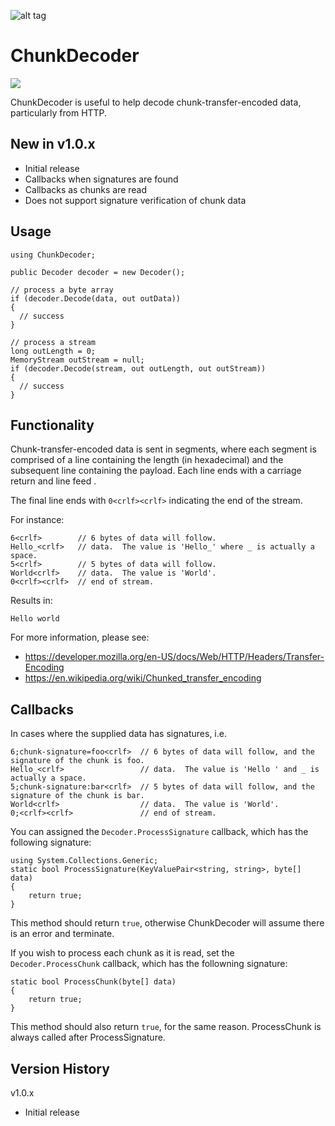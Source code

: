 ![alt tag](https://github.com/jchristn/chunkdecoder/blob/master/assets/icon.ico)

# ChunkDecoder 

[![][nuget-img]][nuget]

[nuget]:     https://www.nuget.org/packages/ChunkDecoder/
[nuget-img]: https://badge.fury.io/nu/Object.svg

ChunkDecoder is useful to help decode chunk-transfer-encoded data, particularly from HTTP.

## New in v1.0.x

- Initial release
- Callbacks when signatures are found
- Callbacks as chunks are read
- Does not support signature verification of chunk data

## Usage
```
using ChunkDecoder;

public Decoder decoder = new Decoder();

// process a byte array
if (decoder.Decode(data, out outData))
{
  // success
}

// process a stream
long outLength = 0;
MemoryStream outStream = null;
if (decoder.Decode(stream, out outLength, out outStream))
{
  // success
}
```

## Functionality

Chunk-transfer-encoded data is sent in segments, where each segment is comprised of a line containing the length (in hexadecimal) and the subsequent line containing the payload.  Each line ends with a carriage return and line feed <crlf>.

The final line ends with ```0<crlf><crlf>``` indicating the end of the stream.

For instance:
```
6<crlf>        // 6 bytes of data will follow.
Hello_<crlf>   // data.  The value is 'Hello_' where _ is actually a space.
5<crlf>        // 5 bytes of data will follow.
World<crlf>    // data.  The value is 'World'.
0<crlf><crlf>  // end of stream.
```
Results in:
```
Hello world
```

For more information, please see: 

- https://developer.mozilla.org/en-US/docs/Web/HTTP/Headers/Transfer-Encoding
- https://en.wikipedia.org/wiki/Chunked_transfer_encoding

## Callbacks

In cases where the supplied data has signatures, i.e.
```
6;chunk-signature=foo<crlf>  // 6 bytes of data will follow, and the signature of the chunk is foo.
Hello_<crlf>                 // data.  The value is 'Hello ' and _ is actually a space.
5;chunk-signature:bar<crlf>  // 5 bytes of data will follow, and the signature of the chunk is bar.
World<crlf>                  // data.  The value is 'World'.
0;<crlf><crlf>               // end of stream.
```

You can assigned the ```Decoder.ProcessSignature``` callback, which has the following signature:
```
using System.Collections.Generic;
static bool ProcessSignature(KeyValuePair<string, string>, byte[] data)
{
	return true;
}
```

This method should return ```true```, otherwise ChunkDecoder will assume there is an error and terminate.

If you wish to process each chunk as it is read, set the ```Decoder.ProcessChunk``` callback, which has the followning signature:
```
static bool ProcessChunk(byte[] data)
{
	return true;
}
```

This method should also return ```true```, for the same reason.  ProcessChunk is always called after ProcessSignature.

## Version History

v1.0.x
- Initial release
